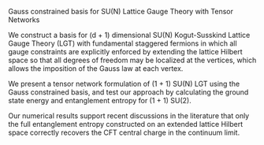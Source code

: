 Gauss constrained basis for SU(N) Lattice Gauge Theory with Tensor Networks

We construct a basis for (d + 1) dimensional SU(N) Kogut-Susskind Lattice Gauge Theory (LGT)
with fundamental staggered fermions in which all gauge constraints are explicitly enforced by extending
the lattice Hilbert space so that all degrees of freedom may be localized at the vertices, which allows the
imposition of the Gauss law at each vertex.

We present a tensor network formulation of (1 + 1) SU(N)
LGT using the Gauss constrained basis, and test our approach by calculating the ground state energy
and entanglement entropy for (1 + 1) SU(2).

Our numerical results support recent discussions in the
literature that only the full entanglement entropy constructed on an extended lattice Hilbert
space correctly recovers the CFT central charge in the continuum limit.
